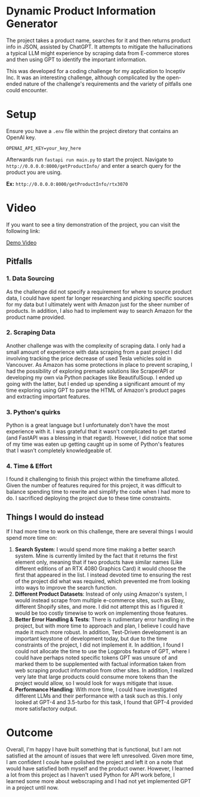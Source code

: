 # Dynamic Product Information Generator
The project takes a product name, searches for it and then returns product info in JSON, assisted by ChatGPT. It attempts to mitigate the hallucinations a typical LLM might experience by scraping data from E-commerce stores and then using GPT to identify the important information.

This was developed for a coding challenge for my application to Inceptiv Inc. It was an interesting challenge, although complicated by the open-ended nature of the challenge's requirements and the variety of pitfalls one could encounter.

# Setup
Ensure you have a `.env` file within the project diretory that contains an OpenAI key.
```
OPENAI_API_KEY=your_key_here
```
Afterwards run `fastapi run main.py` to start the project. Navigate to `http://0.0.0.0:8000/getProductInfo/` and enter a search query for the product you are using.

**Ex:** `http://0.0.0.0:8000/getProductInfo/rtx3070`

# Video
If you want to see a tiny demonstration of the project, you can visit the following link:

[Demo Video](https://youtu.be/02aoj_KxsIY)


## Pitfalls
### 1. Data Sourcing
As the challenge did not specify a requirement for where to source product data, I could have spent far longer researching and picking specific sources for my data but I ultimately went with Amazon just for the sheer number of products. In addition, I also had to implement way to search Amazon for the product name provided.

### 2. Scraping Data
Another challenge was with the complexity of scraping data. I only had a small amount of experience with data scraping from a past project I did involving tracking the price decrease of used Tesla vehicles sold in Vancouver. As Amazon has some protections in place to prevent scraping, I had the possibility of exploring premade solutions like ScraperAPI or developing my own via Python packages like BeautifulSoup. I ended up going with the latter, but I ended up spending a significant amount of my time exploring using GPT to parse the HTML of Amazon's product pages and extracting important features.

### 3. Python's quirks
Python is a great language but I unfortunately don't have the most experience with it. I was grateful that it wasn't complicated to get started (and FastAPI was a blessing in that regard). However, I did notice that some of my time was eaten up getting caught up in some of Python's features that I wasn't completely knowledgeable of.

### 4. Time & Effort
I found it challenging to finish this project within the timeframe alloted. Given the number of features required for this project, it was difficult to balance spending time to rewrite and simplify the code when I had more to do. I sacrificed deploying the project due to these time constraints.

## Things I would do instead
If I had more time to work on this challenge, there are several things I would spend more time on:

1. **Search System**: I would spend more time making a better search system. Mine is currently limited by the fact that it returns the first element only, meaning that if two products have similar names (Like different editions of an RTX 4080 Graphics Card) it would choose the first that appeared in the list. I instead devoted time to ensuring the rest of the project did what was required, which prevented me from looking into ways to improve the search function.
2. **Different Product Datasets**: Instead of only using Amazon's system, I would instead scrape from multiple e-commerce sites, such as Ebay, different Shopify sites, and more. I did not attempt this as I figured it would be too costly timewise to work on implementing those features.
3. **Better Error Handling & Tests**: There is rudimentary error handling in the project, but with more time to approach and plan, I believe I could have made it much more robust. In addition, Test-Driven development is an important keystone of development today, but due to the time constraints of the project, I did not implement it. In addition, I found I could not allocate the time to use the Logprobs feature of GPT, where I could have perhaps noted specific tokens GPT was unsure of and marked them to be supplemented with factual information taken from web scraping product information from other sites. In addition, I realized very late that large products could consume more tokens than the project would allow, so I would look for ways mitigate that issue.
4. **Performance Handling**: With more time, I could have investigated different LLMs and their performance with a task such as this. I only looked at GPT-4 and 3.5-turbo for this task, I found that GPT-4 provided more satisfactory output.

# Outcome
Overall, I'm happy I have built something that is functional, but I am not satisfied at the amount of issues that were left unresolved. Given more time, I am confident I coule have polished the project and left it on a note that would have satisfied both myself and the product owner. However, I learned a lot from this project as I haven't used Python for API work before, I learned some more about webscraping and I had not yet implemented GPT in a project until now.